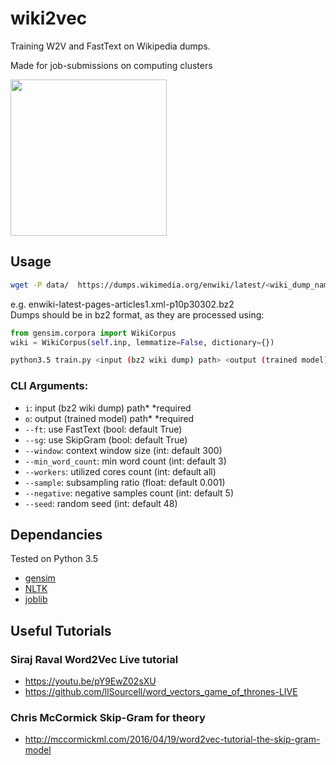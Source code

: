 # wiki2vec
<p>Training W2V and FastText on Wikipedia dumps.</p>
<p>Made for job-submissions on computing clusters</p>
<p><img src="https://upload.wikimedia.org/wikipedia/en/thumb/8/80/Wikipedia-logo-v2.svg/1122px-Wikipedia-logo-v2.svg.png" width=250></p>

## Usage

```bash
wget -P data/  https://dumps.wikimedia.org/enwiki/latest/<wiki_dump_name>
```

<p>
e.g. <wiki_dump_name> enwiki-latest-pages-articles1.xml-p10p30302.bz2
  </br>
Dumps should be in <bold>bz2</bold> format, as they are processed using: </p>

```python
from gensim.corpora import WikiCorpus
wiki = WikiCorpus(self.inp, lemmatize=False, dictionary={})
```

```bash
python3.5 train.py <input (bz2 wiki dump) path> <output (trained model) path>
```
### CLI Arguments:

- `i`: input (bz2 wiki dump) path* *required
- `o`: output (trained model) path* *required
- `--ft`: use FastText (bool: default True)
- `--sg`: use SkipGram (bool: default True)
- `--window`: context window size (int: default 300)
- `--min_word_count`: min word count (int: default 3)
- `--workers`: utilized cores count (int: default all)
- `--sample`: subsampling ratio (float: default 0.001)
- `--negative`: negative samples count (int: default 5)
- `--seed`: random seed (int: default 48)


## Dependancies
Tested on Python 3.5
- <a href="https://radimrehurek.com/gensim/"> gensim </a>
- <a href="https://www.nltk.org/"> NLTK </a>
- <a href="https://pythonhosted.org/joblib/"> joblib </a>

## Useful Tutorials
### Siraj Raval Word2Vec Live tutorial

- https://youtu.be/pY9EwZ02sXU
- https://github.com/llSourcell/word_vectors_game_of_thrones-LIVE

### Chris McCormick Skip-Gram for theory
- http://mccormickml.com/2016/04/19/word2vec-tutorial-the-skip-gram-model
